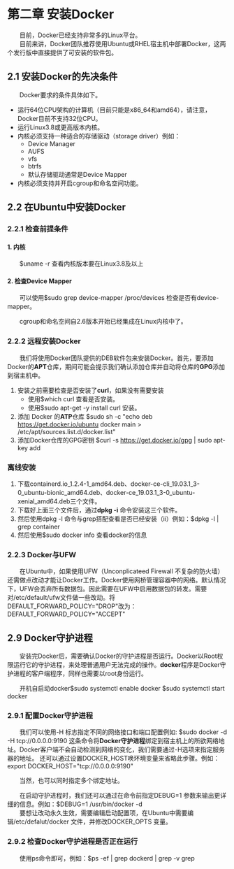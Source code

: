 # 第二章 安装Docker
&emsp;&emsp;目前，Docker已经支持非常多的Linux平台。  
&emsp;&emsp;目前来讲，Docker团队推荐使用Ubuntu或RHEL宿主机中部署Docker，这两个发行版中直接提供了可安装的软件包。

## 2.1 安装Docker的先决条件
&emsp;&emsp;Docker要求的条件具体如下。
* 运行64位CPU架构的计算机（目前只能是x86_64和amd64），请注意，Docker目前不支持32位CPU。
* 运行Linux3.8或更高版本内核。
* 内核必须支持一种适合的存储驱动（storage driver）例如：  
    - Device Manager
    - AUFS
    - vfs
    - btrfs
    - 默认存储驱动通常是Device Mapper
* 内核必须支持并开启cgroup和命名空间功能。

## 2.2 在Ubuntu中安装Docker
### 2.2.1 检查前提条件
#### 1. 内核
&emsp;&emsp;$uname -r 查看内核版本要在Linux3.8及以上

#### 2. 检查Device Mapper
&emsp;&emsp;可以使用$sudo grep device-mapper /proc/devices 检查是否有device-mapper。

&emsp;&emsp;cgroup和命名空间自2.6版本开始已经集成在Linux内核中了。

### 2.2.2 远程安装Docker
&emsp;&emsp;我们将使用Docker团队提供的DEB软件包来安装Docker。首先，要添加Docker的**APT**仓库，期间可能会提示我们确认添加仓库并自动将仓库的**GPG**添加到宿主机中。

1. 安装之前需要检查是否安装了**curl**，如果没有需要安装
    - 使用$which curl 查看是否安装。
    - 使用$sudo apt-get -y install curl 安装。
2. 添加 Docker 的**ATP**仓库 $sudo sh -c "echo deb https://get.docker.io/ubuntu docker main > /etc/apt/sources.list.d/docker.list"
3. 添加Docker仓库的GPG密钥 $curl -s https://get.docker.io/gpg | sudo apt-key add 

### 离线安装
1. 下载containerd.io_1.2.4-1_amd64.deb、docker-ce-cli_19.03.1_3-0_ubuntu-bionic_amd64.deb、docker-ce_19.03.1_3-0_ubuntu-xenial_amd64.deb三个文件。
2. 下载好上面三个文件后，通过**dpkg -i** 命令安装这三个软件。
3. 然后使用dpkg -l 命令与grep搭配查看是否已经安装（ii）例如：$dpkg -l | grep container  
4. 然后使用$sudo docker info 查看docker的信息
### 2.2.3 Docker与UFW
&emsp;&emsp;在Ubuntu中，如果使用UFW（Unconplicateed Firewall 不复杂的防火墙）还需做点改动才能让Docker工作。Docker使用网桥管理容器中的网络。默认情况下，UFW会丢弃所有数据包。因此需要在UFW中启用数据包的转发。需要对/etc/default/ufw文件做一些改动。将 DEFAULT_FORWARD_POLICY="DROP"改为： DEFAULT_FORWARD_POLICY="ACCEPT"  

## 2.9 Docker守护进程
&emsp;&emsp;安装完Docker后，需要确认Docker的守护进程是否运行。Docker以Root权限运行它的守护进程，来处理普通用户无法完成的操作。**docker**程序是Docker守护进程的客户端程序，同样也需要以root身份运行。

&emsp;&emsp;开机自启动docker$sudo systemctl enable docker $sudo systemctl start docker

### 2.9.1 配置Docker守护进程
&emsp;&emsp;我们可以使用-H 标志指定不同的网络接口和端口配置例如:  $sudo docker -d -H tcp://0.0.0.0:9190 这条命令将**Docker守护进程**绑定到宿主机上的所欲网络地址。Docker客户端不会自动检测到网络的变化，我们需要通过-H选项来指定服务器的地址。 还可以通过设置DOCKER_HOST唤环境变量来省略此步骤。例如：export DOCKER_HOST="tcp://0.0.0.0:9190"  

&emsp;&emsp;当然，也可以同时指定多个绑定地址。

&emsp;&emsp;在启动守护进程时，我们还可以通过在命令前指定DEBUG=1 参数来输出更详细的信息。例如：$DEBUG=1 /usr/bin/docker -d  
&emsp;&emsp;要想让改动永久生效，需要编辑启动配置项，在Ubuntu中需要编辑/etc/defalut/docker 文件，并修改DOCKER_OPTS 变量。

### 2.9.2 检查Docker守护进程是否正在运行
&emsp;&emsp;使用ps命令即可，例如：$ps -ef | grep dockerd | grep -v grep